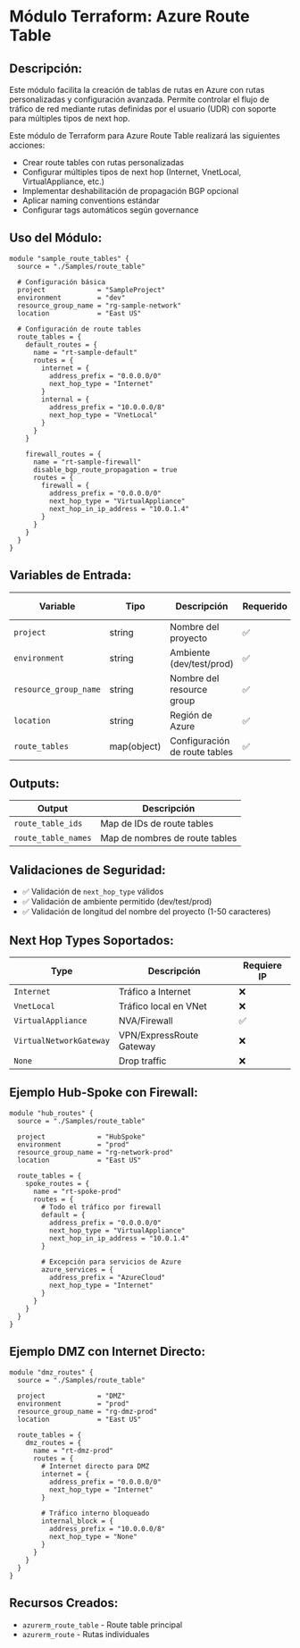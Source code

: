 # **Módulo Terraform: Azure Route Table**

## Descripción:

Este módulo facilita la creación de tablas de rutas en Azure con rutas personalizadas y configuración avanzada. Permite controlar el flujo de tráfico de red mediante rutas definidas por el usuario (UDR) con soporte para múltiples tipos de next hop.

Este módulo de Terraform para Azure Route Table realizará las siguientes acciones:

- Crear route tables con rutas personalizadas
- Configurar múltiples tipos de next hop (Internet, VnetLocal, VirtualAppliance, etc.)
- Implementar deshabilitación de propagación BGP opcional
- Aplicar naming conventions estándar
- Configurar tags automáticos según governance

## Uso del Módulo:

```hcl
module "sample_route_tables" {
  source = "./Samples/route_table"
  
  # Configuración básica
  project             = "SampleProject"
  environment         = "dev"
  resource_group_name = "rg-sample-network"
  location            = "East US"
  
  # Configuración de route tables
  route_tables = {
    default_routes = {
      name = "rt-sample-default"
      routes = {
        internet = {
          address_prefix = "0.0.0.0/0"
          next_hop_type = "Internet"
        }
        internal = {
          address_prefix = "10.0.0.0/8"
          next_hop_type = "VnetLocal"
        }
      }
    }
    
    firewall_routes = {
      name = "rt-sample-firewall"
      disable_bgp_route_propagation = true
      routes = {
        firewall = {
          address_prefix = "0.0.0.0/0"
          next_hop_type = "VirtualAppliance"
          next_hop_in_ip_address = "10.0.1.4"
        }
      }
    }
  }
}
```

## Variables de Entrada:

| Variable | Tipo | Descripción | Requerido | Valor por Defecto |
|----------|------|-------------|-----------|-------------------|
| `project` | string | Nombre del proyecto | ✅ | "SampleProject" |
| `environment` | string | Ambiente (dev/test/prod) | ✅ | "dev" |
| `resource_group_name` | string | Nombre del resource group | ✅ | - |
| `location` | string | Región de Azure | ✅ | - |
| `route_tables` | map(object) | Configuración de route tables | ✅ | - |

## Outputs:

| Output | Descripción |
|--------|-------------|
| `route_table_ids` | Map de IDs de route tables |
| `route_table_names` | Map de nombres de route tables |

## Validaciones de Seguridad:

- ✅ Validación de `next_hop_type` válidos
- ✅ Validación de ambiente permitido (dev/test/prod)
- ✅ Validación de longitud del nombre del proyecto (1-50 caracteres)

## Next Hop Types Soportados:

| Type | Descripción | Requiere IP |
|------|-------------|-------------|
| `Internet` | Tráfico a Internet | ❌ |
| `VnetLocal` | Tráfico local en VNet | ❌ |
| `VirtualAppliance` | NVA/Firewall | ✅ |
| `VirtualNetworkGateway` | VPN/ExpressRoute Gateway | ❌ |
| `None` | Drop traffic | ❌ |

## Ejemplo Hub-Spoke con Firewall:

```hcl
module "hub_routes" {
  source = "./Samples/route_table"
  
  project             = "HubSpoke"
  environment         = "prod"
  resource_group_name = "rg-network-prod"
  location            = "East US"
  
  route_tables = {
    spoke_routes = {
      name = "rt-spoke-prod"
      routes = {
        # Todo el tráfico por firewall
        default = {
          address_prefix = "0.0.0.0/0"
          next_hop_type = "VirtualAppliance"
          next_hop_in_ip_address = "10.0.1.4"
        }
        
        # Excepción para servicios de Azure
        azure_services = {
          address_prefix = "AzureCloud"
          next_hop_type = "Internet"
        }
      }
    }
  }
}
```

## Ejemplo DMZ con Internet Directo:

```hcl
module "dmz_routes" {
  source = "./Samples/route_table"
  
  project             = "DMZ"
  environment         = "prod"
  resource_group_name = "rg-dmz-prod"
  location            = "East US"
  
  route_tables = {
    dmz_routes = {
      name = "rt-dmz-prod"
      routes = {
        # Internet directo para DMZ
        internet = {
          address_prefix = "0.0.0.0/0"
          next_hop_type = "Internet"
        }
        
        # Tráfico interno bloqueado
        internal_block = {
          address_prefix = "10.0.0.0/8"
          next_hop_type = "None"
        }
      }
    }
  }
}
```

## Recursos Creados:

- `azurerm_route_table` - Route table principal
- `azurerm_route` - Rutas individuales